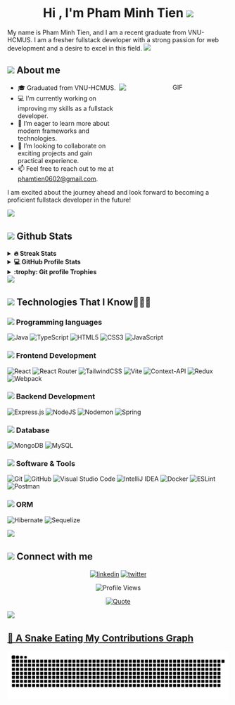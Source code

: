 <h1 align="center">Hi , I'm Pham Minh Tien <img src="https://media.giphy.com/media/hvRJCLFzcasrR4ia7z/giphy.gif" width="35"></h1>
My name is Pham Minh Tien, and I am a recent graduate from VNU-HCMUS. I am a fresher fullstack developer with a strong passion for web development and a desire to excel in this field.
<img src="https://user-images.githubusercontent.com/73097560/115834477-dbab4500-a447-11eb-908a-139a6edaec5c.gif">
<!---
-------------------------------------------------------------------------------------------------------------------------------------------------------------------------------------------------
-->

## <picture><img src = "https://github.com/7oSkaaa/7oSkaaa/blob/main/Images/about_me.gif?raw=true" width = 50px></picture> About me
<a target="_blank" align="center">
  <img align="right" top="300" height="200" width="250" alt="GIF" src="https://media.giphy.com/media/SWoSkN6DxTszqIKEqv/giphy.gif">
</a>

- 🎓 Graduated from VNU-HCMUS.
- 💻 I’m currently working on improving my skills as a fullstack developer.
- 🌱 I’m eager to learn more about modern frameworks and technologies.
- 👯 I’m looking to collaborate on exciting projects and gain practical experience.
- 📫 Feel free to reach out to me at phamtien0602@gmail.com.

I am excited about the journey ahead and look forward to becoming a proficient fullstack developer in the future!

<img src="https://user-images.githubusercontent.com/73097560/115834477-dbab4500-a447-11eb-908a-139a6edaec5c.gif">
<!---
-------------------------------------------------------------------------------------------------------------------------------------------------------------------------------------------------
-->

## <img src="https://media.giphy.com/media/iY8CRBdQXODJSCERIr/giphy.gif" width="50px"><b> Github Stats </b>
<details><summary><b>🔥 Streak Stats</b></summary>
	<p align="center"><img src="https://github-readme-streak-stats.herokuapp.com/?user=Mystogan602&theme=tokyonight_duo" alt="Mystogan"></p>
</details>

<details><summary><b>💻 GitHub Profile Stats</b></summary>
	<p align=center> 
	<a href="https://github.com/anuraghazra/github-readme-stats">
	  <img align="center" src="https://github-readme-stats.vercel.app/api?username=Mystogan602&show_icons=true&include_all_commits=true&theme=tokyonight_duo&hide_border=true" alt="Mystogan602's github stats"/>
	</a>
	<a href="https://github.com/anuraghazra/github-readme-stats"><img align="center" src="https://github-readme-stats.vercel.app/api/top-langs/?username=Mystogan602&layout=compact&theme=tokyonight_duo&hide_border=true"/></a> 
	</p>
</details>

<details><summary><b>:trophy: Git profile Trophies</b></summary>
	<div align=center>
	  <a href="https://github.com/ryo-ma/github-profile-trophy" title="Go to Source">
	      <img align="center" width=84% src="https://github-profile-trophy.vercel.app/?username=Mystogan602&theme=tokyonight_duo&row=1&column=7&margin-h=15&margin-w=5&no-bg=true" alt="TROPHY" />
	    </a>
	</div>
</details>

<img src="https://user-images.githubusercontent.com/73097560/115834477-dbab4500-a447-11eb-908a-139a6edaec5c.gif">
<!---
-------------------------------------------------------------------------------------------------------------------------------------------------------------------------------------------------
-->

## <img src="https://media2.giphy.com/media/QssGEmpkyEOhBCb7e1/giphy.gif?cid=ecf05e47a0n3gi1bfqntqmob8g9aid1oyj2wr3ds3mg700bl&rid=giphy.gif" width ="3%"><b> Technologies That I Know👨🏻‍💻</b>

### <img src = "https://github.com/7oSkaaa/7oSkaaa/blob/main/Images/Programming_Languages.gif?raw=true" width=5%> Programming languages

![Java](https://img.shields.io/badge/java-%23ED8B00.svg?style=for-the-badge&logo=openjdk&logoColor=white)
![TypeScript](https://img.shields.io/badge/typescript-%23007ACC.svg?style=for-the-badge&logo=typescript&logoColor=white)
![HTML5](https://img.shields.io/badge/HTML5%20-%23E34F26.svg?style=for-the-badge&logo=html5&logoColor=white)
![CSS3](https://img.shields.io/badge/CSS%20-%231572B6.svg?style=for-the-badge&logo=css3&logoColor=white)
![JavaScript](https://img.shields.io/badge/JavaScript%20-%23F7DF1E.svg?style=for-the-badge&logo=javascript&logoColor=black)

<!---
![C#](https://img.shields.io/badge/c%23-%23239120.svg?style=for-the-badge&logo=csharp&logoColor=white)
![C++](https://img.shields.io/badge/C++%20-%2300599C.svg?style=for-the-badge&logo=c%2B%2B&logoColor=white)
![Python](https://img.shields.io/badge/Python%20-%2314354C.svg?style=for-the-badge&logo=python&logoColor=white)
-->

### <img src = "https://github.com/7oSkaaa/7oSkaaa/blob/main/Images/Front_End.gif?raw=true" width=5%>  Frontend Development

![React](https://img.shields.io/badge/react-%2320232a.svg?style=for-the-badge&logo=react&logoColor=%2361DAFB)
![React Router](https://img.shields.io/badge/React_Router-CA4245?style=for-the-badge&logo=react-router&logoColor=white)
![TailwindCSS](https://img.shields.io/badge/tailwindcss-%2338B2AC.svg?style=for-the-badge&logo=tailwind-css&logoColor=white)
![Vite](https://img.shields.io/badge/vite-%23646CFF.svg?style=for-the-badge&logo=vite&logoColor=white)
![Context-API](https://img.shields.io/badge/Context--Api-000000?style=for-the-badge&logo=react)
![Redux](https://img.shields.io/badge/redux-%23593d88.svg?style=for-the-badge&logo=redux&logoColor=white)
![Webpack](https://img.shields.io/badge/webpack-%238DD6F9.svg?style=for-the-badge&logo=webpack&logoColor=black)

<!---
![Ant-Design](https://img.shields.io/badge/-AntDesign-%230170FE?style=for-the-badge&logo=ant-design&logoColor=white)
![Bootstrap](https://img.shields.io/badge/bootstrap-%238511FA.svg?style=for-the-badge&logo=bootstrap&logoColor=white)
![DaisyUI](https://img.shields.io/badge/daisyui-5A0EF8?style=for-the-badge&logo=daisyui&logoColor=white)
![Angular](https://img.shields.io/badge/angular-%23DD0031.svg?style=for-the-badge&logo=angular&logoColor=white)
![Next JS](https://img.shields.io/badge/Next-black?style=for-the-badge&logo=next.js&logoColor=white)
-->

### <img src = "https://github.com/7oSkaaa/7oSkaaa/blob/main/Images/IDEs.gif?raw=true" width=5%> Backend Development
![Express.js](https://img.shields.io/badge/express.js-%23404d59.svg?style=for-the-badge&logo=express&logoColor=%2361DAFB)
![NodeJS](https://img.shields.io/badge/node.js-6DA55F?style=for-the-badge&logo=node.js&logoColor=white)
![Nodemon](https://img.shields.io/badge/NODEMON-%23323330.svg?style=for-the-badge&logo=nodemon&logoColor=%BBDEAD)
![Spring](https://img.shields.io/badge/spring-%236DB33F.svg?style=for-the-badge&logo=spring&logoColor=white)

<!---
![Socket.io](https://img.shields.io/badge/Socket.io-black?style=for-the-badge&logo=socket.io&badgeColor=010101)
![NestJS](https://img.shields.io/badge/nestjs-%23E0234E.svg?style=for-the-badge&logo=nestjs&logoColor=white)
-->

### <img src = "https://github.com/7oSkaaa/7oSkaaa/blob/main/Images/CP_PS.gif?raw=true" width=5%> Database

![MongoDB](https://img.shields.io/badge/MongoDB-%234ea94b.svg?style=for-the-badge&logo=mongodb&logoColor=white)
![MySQL](https://img.shields.io/badge/mysql-4479A1.svg?style=for-the-badge&logo=mysql&logoColor=white)

<!---
![SQLite](https://img.shields.io/badge/sqlite-%2307405e.svg?style=for-the-badge&logo=sqlite&logoColor=white)
![MicrosoftSQLServer](https://img.shields.io/badge/Microsoft%20SQL%20Server-CC2927?style=for-the-badge&logo=microsoft%20sql%20server&logoColor=white)
![Firebase](https://img.shields.io/badge/firebase-a08021?style=for-the-badge&logo=firebase&logoColor=ffcd34)
![Postgres](https://img.shields.io/badge/postgres-%23316192.svg?style=for-the-badge&logo=postgresql&logoColor=white)
-->

### <img src = "https://github.com/7oSkaaa/7oSkaaa/blob/main/Images/Software_Tools.gif?raw=true" width=5%> Software & Tools

![Git](https://img.shields.io/badge/git-%23F05033.svg?style=for-the-badge&logo=git&logoColor=white)
![GitHub](https://img.shields.io/badge/github-%23121011.svg?style=for-the-badge&logo=github&logoColor=white)
![Visual Studio Code](https://img.shields.io/badge/Visual%20Studio%20Code-0078d7.svg?style=for-the-badge&logo=visual-studio-code&logoColor=white)
![IntelliJ IDEA](https://img.shields.io/badge/IntelliJIDEA-000000.svg?style=for-the-badge&logo=intellij-idea&logoColor=white)
![Docker](https://img.shields.io/badge/docker-%230db7ed.svg?style=for-the-badge&logo=docker&logoColor=white)
![ESLint](https://img.shields.io/badge/ESLint-4B3263?style=for-the-badge&logo=eslint&logoColor=white)
![Postman](https://img.shields.io/badge/Postman-FF6C37?style=for-the-badge&logo=postman&logoColor=white)

### <img src = "https://github.com/7oSkaaa/7oSkaaa/blob/main/Images/OS.gif?raw=true" width=5%> ORM

![Hibernate](https://img.shields.io/badge/Hibernate-59666C?style=for-the-badge&logo=Hibernate&logoColor=white)
![Sequelize](https://img.shields.io/badge/Sequelize-52B0E7?style=for-the-badge&logo=Sequelize&logoColor=white)

<!---
![TypeORM](https://img.shields.io/badge/TypeORM-FE0803.svg?style=for-the-badge&logo=typeorm&logoColor=white)
![Prisma](https://img.shields.io/badge/Prisma-3982CE?style=for-the-badge&logo=Prisma&logoColor=white)
-->
  
<img src="https://user-images.githubusercontent.com/73097560/115834477-dbab4500-a447-11eb-908a-139a6edaec5c.gif">
<!---
-------------------------------------------------------------------------------------------------------------------------------------------------------------------------------------------------
-->

## <picture> <img src="https://github.com/7oSkaaa/7oSkaaa/blob/main/Images/Connect-with-me.gif?raw=true" width="100px"> </picture> Connect with me

<!--icons and links-->
<p align="center">
	<a href="https://www.linkedin.com/in/phamminhtien1306" target="blank"><img align="center" src="https://skillicons.dev/icons?i=linkedin" alt="linkedin" height="50" width="50" /></a>
	<a href="mailto:phamtien0602@gmail.com" target="blank"><img align="center" src="https://skillicons.dev/icons?i=gmail" alt="twitter" height="50" width="50" /></a> 
</p>

<p align = "center">
	<img src = "https://komarev.com/ghpvc/?username=Mystogan602&style=plastic&color=blueviolet" alt = "Profile Views"/>
</p>

<p align = "center">
	<a href="https://github.com/piyushsuthar/github-readme-quotes"> <img alt = "Quote" src="https://quotes-github-readme.vercel.app/api?type=horizontal&theme=tokyonight_duo&animation=grow_out_in&quoteCategory=programming">
</p>

<img src="https://user-images.githubusercontent.com/73097560/115834477-dbab4500-a447-11eb-908a-139a6edaec5c.gif">
<!---
-------------------------------------------------------------------------------------------------------------------------------------------------------------------------------------------------
-->

## 🐍 A Snake Eating My Contributions Graph
<p align = "center">
	<img src = "https://github.com/7oSkaaa/7oSkaaa/blob/output/github-contribution-grid-snake.svg?" alt = "Snake Game"/>
</p>
